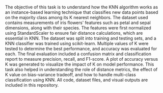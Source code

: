The objective of this task is to understand how the KNN algorithm works as an instance-based learning technique that classifies new data points based on the majority class among its K nearest neighbors. The dataset used contains measurements of iris flowers' features such as petal and sepal dimensions, along with their species. The features were first normalized using StandardScaler to ensure fair distance calculations, which are essential in KNN. The dataset was split into training and testing sets, and a KNN classifier was trained using scikit-learn. Multiple values of K were tested to determine the best performance, and accuracy was evaluated for each. The final evaluation included a confusion matrix and classification report to measure precision, recall, and F1-score. A plot of accuracy versus K was generated to visualize the impact of K on model performance. This task also helped in understanding the role of distance metrics, the effect of K value on bias-variance tradeoff, and how to handle multi-class classification using KNN. All code, dataset files, and visual outputs are included in this repository.
